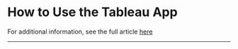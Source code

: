 # How to Use the Tableau App

For additional information, see the full article [here](https://support.optisigns.com/hc/en-us/articles/39250660729747)

---
